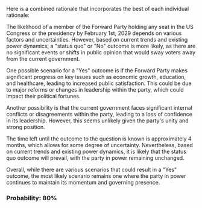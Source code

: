 Here is a combined rationale that incorporates the best of each individual rationale:

The likelihood of a member of the Forward Party holding any seat in the US Congress or the presidency by February 1st, 2029 depends on various factors and uncertainties. However, based on current trends and existing power dynamics, a "status quo" or "No" outcome is more likely, as there are no significant events or shifts in public opinion that would sway voters away from the current government.

One possible scenario for a "Yes" outcome is if the Forward Party makes significant progress on key issues such as economic growth, education, and healthcare, leading to increased public satisfaction. This could be due to major reforms or changes in leadership within the party, which could impact their political fortunes.

Another possibility is that the current government faces significant internal conflicts or disagreements within the party, leading to a loss of confidence in its leadership. However, this seems unlikely given the party's unity and strong position.

The time left until the outcome to the question is known is approximately 4 months, which allows for some degree of uncertainty. Nevertheless, based on current trends and existing power dynamics, it is likely that the status quo outcome will prevail, with the party in power remaining unchanged.

Overall, while there are various scenarios that could result in a "Yes" outcome, the most likely scenario remains one where the party in power continues to maintain its momentum and governing presence.

### Probability: 80%